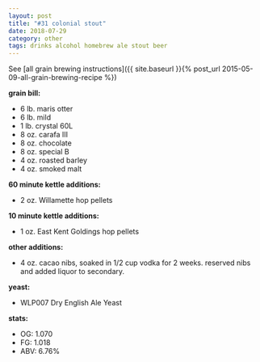 ```yaml
---
layout: post
title: "#31 colonial stout"
date: 2018-07-29
category: other
tags: drinks alcohol homebrew ale stout beer
---
```

See  [all grain brewing instructions]({{ site.baseurl }}{% post_url 2015-05-09-all-grain-brewing-recipe %})

**grain bill:**
* 6 lb. maris otter
* 6 lb. mild
* 1 lb. crystal 60L
* 8 oz. carafa III
* 8 oz. chocolate
* 8 oz. special B
* 4 oz. roasted barley
* 4 oz. smoked malt

**60 minute kettle additions:**
* 2 oz. Willamette hop pellets

**10 minute kettle additions:**
* 1 oz. East Kent Goldings hop pellets

**other additions:**
* 4 oz. cacao nibs, soaked in 1/2 cup vodka for 2 weeks. reserved nibs and added liquor to secondary.

**yeast:**
* WLP007 Dry English Ale Yeast

**stats:**
* OG: 1.070
* FG: 1.018
* ABV: 6.76%

